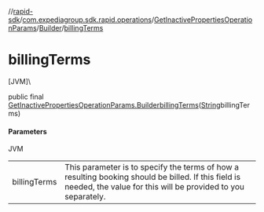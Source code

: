 //[rapid-sdk](../../../../index.md)/[com.expediagroup.sdk.rapid.operations](../../index.md)/[GetInactivePropertiesOperationParams](../index.md)/[Builder](index.md)/[billingTerms](billing-terms.md)

# billingTerms

[JVM]\

public final [GetInactivePropertiesOperationParams.Builder](index.md)[billingTerms](billing-terms.md)([String](https://docs.oracle.com/javase/8/docs/api/java/lang/String.html)billingTerms)

#### Parameters

JVM

| | |
|---|---|
| billingTerms | This parameter is to specify the terms of how a resulting booking should be billed. If this field is needed, the value for this will be provided to you separately. |
